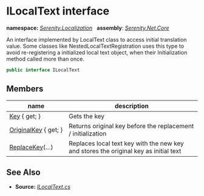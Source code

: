 # ILocalText interface
**namespace:** *[Serenity.Localization](../README.md#serenity.localization-namespace)*   **assembly**: *[Serenity.Net.Core](../README.md)*

An interface implemented by LocalText class to access initial translation value. Some classes like NestedLocalTextRegistration uses this type to avoid re-registering a initialized local text object, when their Initialization method called more than once.

```csharp
public interface ILocalText
```

## Members

| name | description |
| --- | --- |
| [Key](ILocalText/Key.md) { get; } | Gets the key |
| [OriginalKey](ILocalText/OriginalKey.md) { get; } | Returns original key before the replacement / initialization |
| [ReplaceKey](ILocalText/ReplaceKey.md)(…) | Replaces local text key with the new key and stores the original key as initial text |

## See Also

* **Source:** *[ILocalText.cs](https://github.com/serenity-is/Serenity/blob/master/src/Serenity.Net.Core/Localization/ILocalText.cs)*